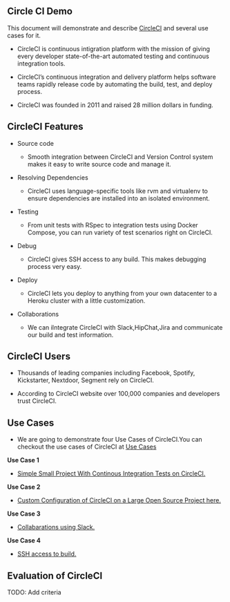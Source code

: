 ## Circle CI Demo

This document will demonstrate and describe [CircleCI](https://circleci.com/) and several use cases for it.

* CircleCI is continuous intigration platform with the mission of giving every developer state-of-the-art automated testing and continuous integration tools.

* CircleCI’s continuous integration and delivery platform helps software teams rapidly release code  by automating the build, test, and deploy process.


* CircleCI was founded in 2011 and  raised 28 million dollars in funding.

## CircleCI Features

* Source code 
   * Smooth integration between CircleCI and Version Control system makes it easy to write source code and manage it.

* Resolving Dependencies
   * CircleCI uses language-specific tools like rvm and virtualenv to ensure dependencies are installed into an isolated environment.

* Testing
   * From unit tests with RSpec to integration tests using Docker Compose, you can run  variety of test scenarios right on CircleCI.

* Debug
   * CircleCI gives SSH access to any build. This makes debugging process very easy.

* Deploy
   * CircleCI lets you deploy to anything from your own datacenter to a Heroku cluster with a little customization.

* Collaborations
   * We can iIntegrate CircleCI with Slack,HipChat,Jira and communicate our build and test information. 

## CircleCI Users

* Thousands of leading companies including Facebook, Spotify, Kickstarter, Nextdoor, Segment  rely on CircleCI.

* According to CircleCI website over 100,000 companies and developers trust CircleCI.

## Use Cases

* We are going to demonstrate four Use Cases of CircleCI.You can checkout the use cases of CircleCI at [Use Cases](https://github.com/YSU-CSIS-SE/csci-5802-tooldemo-circleci/blob/master/UseCases.md)

**Use Case 1**

* [Simple Small Project With Continous Integration Tests on CircleCI.](simple-small-project)

**Use Case 2**

* [Custom Configuration of CircleCI on a Large Open Source Project here.](open-source-project)

**Use Case 3**

* [Collabarations using Slack.](slack-collab)

**Use Case 4**

* [SSH access to build.](ssh-access)

## Evaluation of CircleCI

TODO: Add criteria

